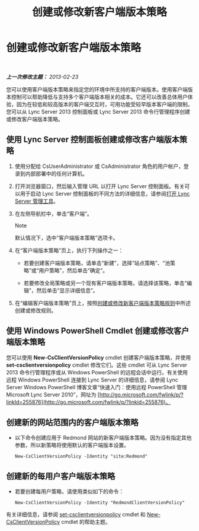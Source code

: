 ﻿---
title: 创建或修改新客户端版本策略
TOCTitle: 创建或修改新客户端版本策略
ms:assetid: 4be6e449-aa82-4b46-abb1-d31281573a72
ms:mtpsurl: https://technet.microsoft.com/zh-cn/library/JJ898476(v=OCS.15)
ms:contentKeyID: 52061017
ms.date: 05/19/2016
mtps_version: v=OCS.15
ms.translationtype: HT
---

# 创建或修改新客户端版本策略

 

_**上一次修改主题：** 2013-02-23_

您可以使用客户端版本策略来指定您的环境中所支持的客户端版本。使用客户端版本控制可以帮助降低与支持多个客户端版本相关的成本。它还可以改善总体用户体验，因为在较低和较高版本的客户端交互时，可用功能受较早版本客户端的限制。您可以从 Lync Server 2013 控制面板或 Lync Server 2013 命令行管理程序创建或修改客户端版本策略。

## 使用 Lync Server 控制面板创建或修改客户端版本策略

1.  使用分配给 CsUserAdministrator 或 CsAdministrator 角色的用户帐户，登录到内部部署中的任何计算机。

2.  打开浏览器窗口，然后输入管理 URL 以打开 Lync Server 控制面板。有关可以用于启动 Lync Server 控制面板的不同方法的详细信息，请参阅[打开 Lync Server 管理工具](lync-server-2013-open-lync-server-administrative-tools.md)。

3.  在左侧导航栏中，单击“客户端”。
    
    > [!NOTE]  
    > 默认情况下，选中“客户端版本策略”选项卡。
    


4.  在“客户端版本策略”页上，执行下列操作之一：
    
      - 若要创建客户端版本策略，请单击“新建”，选择“站点策略”、“池策略”或“用户策略”，然后单击“确定”。
    
      - 若要修改全局策略或另一个现有客户端版本策略，请选择该策略，单击“编辑”，然后单击“显示详细信息”。

5.  在“编辑客户端版本策略”页上，按照[创建或修改新客户端版本策略规则](lync-server-2013-create-or-modify-a-new-client-version-policy-rule.md)中所述创建或修改规则。

## 使用 Windows PowerShell Cmdlet 创建或修改客户端版本策略

您可以使用 **New-CsClientVersionPolicy** cmdlet 创建客户端版本策略，并使用 **set-csclientversionpolicy** cmdlet 修改它们。这些 cmdlet 可从 Lync Server 2013 命令行管理程序或从 Windows PowerShell 的远程会话中运行。有关使用远程 Windows PowerShell 连接到 Lync Server 的详细信息，请参阅 Lync Server Windows PowerShell 博客文章“快速入门：使用远程 PowerShell 管理 Microsoft Lync Server 2010”，网址为 [http://go.microsoft.com/fwlink/p/?linkId=255876](http://go.microsoft.com/fwlink/p/?linkid=255876)。

## 创建新的网站范围内的客户端版本策略

  - 以下命令创建应用于 Redmond 网站的新客户端版本策略。因为没有指定其他参数，所以新策略将使用默认的客户端版本设置。
    
        New-CsClientVersionPolicy -Identity "site:Redmond"

## 创建新的每用户客户端版本策略

  - 若要创建每用户策略，请使用类似如下的命令：
    
        New-CsClientVersionPolicy -Identity "RedmondClientVersionPolicy"

有关详细信息，请参阅 [set-csclientversionpolicy](https://docs.microsoft.com/en-us/powershell/module/skype/Set-CsClientVersionPolicy) cmdlet 和 [New-CsClientVersionPolicy](https://docs.microsoft.com/en-us/powershell/module/skype/New-CsClientVersionPolicy) cmdlet 的帮助主题。

